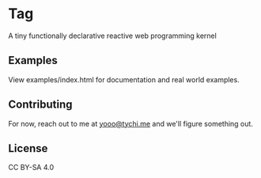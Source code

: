 # Tag

A tiny functionally declarative reactive web programming kernel

## Examples

View examples/index.html for documentation and real world examples.

## Contributing

For now, reach out to me at yooo@tychi.me and we'll figure something out.

## License

CC BY-SA 4.0
